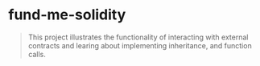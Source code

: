 # fund-me-solidity

> This project illustrates the functionality of interacting with external contracts and learing about implementing inheritance, and function calls.